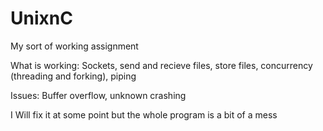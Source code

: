 # UnixnC
My sort of working assignment

What is working: Sockets, send and recieve files, store files, concurrency (threading and forking), piping

Issues: Buffer overflow, unknown crashing

I Will fix it at some point but the whole program is a bit of a mess